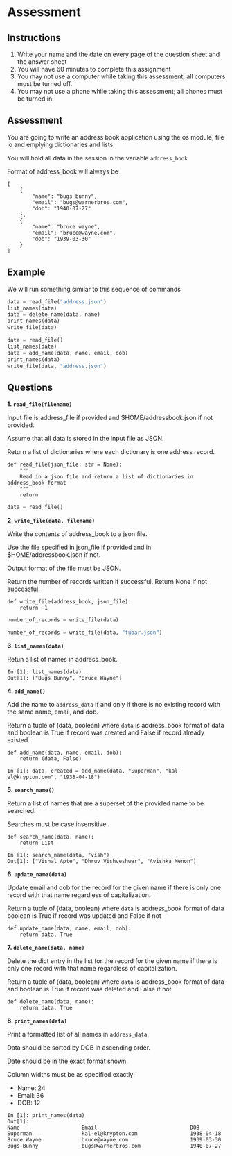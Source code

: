 # Assessment

## Instructions

1. Write your name and the date on every page of the question sheet and the answer sheet
2. You will have 60 minutes to complete this assignment
3. You may not use a computer while taking this assessment; all computers must be turned off.
4. You may not use a phone while taking this assessment; all phones must be turned in.

## Assessment

You are going to write an address book application using the os module, file io and emplying dictionaries and lists.

You will hold all data in the session in the variable `address_book`

Format of address_book will always be

```
[
    {
        "name": "bugs bunny",
        "email": "bugs@warnerbros.com",
        "dob": "1940-07-27"
    },
    {
        "name": "bruce wayne",
        "email": "bruce@wayne.com",
        "dob": "1939-03-30"
    }
]
```

## Example

We will run something similar to this sequence of commands

```python
data = read_file("address.json")
list_names(data)
data = delete_name(data, name)
print_names(data)
write_file(data)
```

```python
data = read_file()
list_names(data)
data = add_name(data, name, email, dob)
print_names(data)
write_file(data, "address.json")
```

## Questions

**1. `read_file(filename)`**

Input file is address_file if provided and $HOME/addressbook.json if not provided.

Assume that all data is stored in the input file as JSON.

Return a list of dictionaries where each dictionary is one address record.

```
def read_file(json_file: str = None):
    """
    Read in a json file and return a list of dictionaries in address_book format
    """
    return
```

```python
data = read_file()
```

**2. `write_file(data, filename)`**

Write the contents of address_book to a json file.

Use the file specified in json_file if provided and in $HOME/addressbook.json if not. 

Output format of the file must be JSON.

Return the number of records written if successful. Return None if not successful.

```
def write_file(address_book, json_file):
    return -1
```

```python
number_of_records = write_file(data)
```

```python
number_of_records = write_file(data, "fubar.json")
```

**3. `list_names(data)`**

Retun a list of names in address_book.

```
In [1]: list_names(data)
Out[1]: ["Bugs Bunny", "Bruce Wayne"]
```

**4. `add_name()`**

Add the name to `address_data` if and only if there is no existing record with the same name, email, and dob.

Return a tuple of (data, boolean) where `data` is address_book format of data and boolean is True if record was created and False if record already existed.

```
def add_name(data, name, email, dob):
    return (data, False)
```

```
In [1]: data, created = add_name(data, "Superman", "kal-el@krypton.com", "1938-04-18")
```

**5. `search_name()`**

Return a list of names that are a superset of the provided name to be searched.

Searches must be case insensitive.

```
def search_name(data, name):
    return List
```

```
In [1]: search_name(data, "vish")
Out[1]: ["Vishal Apte", "Dhruv Vishveshwar", "Avishka Menon"]
```

**6. `update_name(data)`**

Update email and dob for the record for the given name if there is only one record with that name regardless of capitalization.

Return a tuple of (data, boolean) where `data` is address_book format of data boolean is True if record was updated and False if not

```
def update_name(data, name, email, dob):
    return data, True
```

**7. `delete_name(data, name)`**

Delete the dict entry in the list for the record for the given name if there is only one record with that name regardless of capitalization.

Return a tuple of (data, boolean) where `data` is address_book format of data and boolean is True if record was deleted and False if not

```
def delete_name(data, name):
    return data, True
```

**8. `print_names(data)`**

Print a formatted list of all names in `address_data`.

Data should be sorted by DOB in ascending order.

Date should be in the exact format shown.

Column widths must be as specified exactly:
- Name: 24
- Email: 36
- DOB: 12

```
In [1]: print_names(data)
Out[1]:
Name                    Email                              DOB
Superman                kal-el@krypton.com                 1938-04-18
Bruce Wayne             bruce@wayne.com                    1939-03-30
Bugs Bunny              bugs@warnerbros.com                1940-07-27
```

